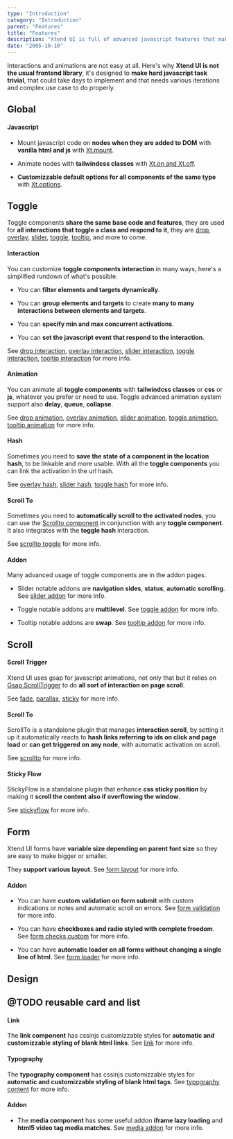 ```yaml
---
type: "Introduction"
category: "Introduction"
parent: "Features"
title: "Features"
description: "Xtend UI is full of advanced javascript features that makes your work faster and better."
date: "2005-10-10"
---
```


Interactions and animations are not easy at all. Here's why **Xtend UI is not the usual frontend library**, it's designed to **make hard javascript task trivial**, that could take days to implement and that needs various iterations and complex use case to do properly.

## Global

#### Javascript

- Mount javascript code on **nodes when they are added to DOM** with **vanilla html and js** with [Xt.mount](/components/javascript#xt-mount).

- Animate nodes with **tailwindcss classes** with [Xt.on and Xt.off](/components/javascript#xt-on-and-xt-off).

- **Customizzable default options for all components of the same type** with [Xt.options](/components/javascript#xt-options).

## Toggle

Toggle components **share the same base code and features**, they are used for **all interactions that toggle a class and respond to it**, they are [drop](/components/drop), [overlay](/components/overlay), [slider](/components/slider), [toggle](/components/toggle), [tooltip](/components/tooltip), and more to come.

#### Interaction

You can customize **toggle components interaction** in many ways, here's a simplified rundown of what's possible.

- You can **filter elements and targets dynamically**.

- You can **group elements and targets** to create **many to many interactions between elements and targets**.

- You can **specify min and max concurrent activations**.

- You can **set the javascript event that respond to the interaction**.

See [drop interaction](/components/drop/interaction), [overlay interaction](/components/overlay/interaction), [slider interaction](/components/slider/interaction), [toggle interaction](/components/toggle/interaction), [tooltip interaction](/components/tooltip/interaction) for more info.

#### Animation

You can animate all **toggle components** with **tailwindcss classes** or **css** or **js**, whatever you prefer or need to use. Toggle advanced animation system support also **delay**, **queue**, **collapse**.

See [drop animation](/components/drop/animation), [overlay animation](/components/overlay/animation), [slider animation](/components/slider/animation), [toggle animation](/components/toggle/animation), [tooltip animation](/components/tooltip/animation) for more info.

#### Hash

Sometimes you need to **save the state of a component in the location hash**, to be linkable and more usable. With all the **toggle components** you can link the activation in the url hash.

See [overlay hash](/components/overlay/interaction#hash), [slider hash](/components/slider/interaction#hash), [toggle hash](/components/toggle/interaction#hash) for more info.

#### Scroll To

Sometimes you need to **automatically scroll to the activated nodes**, you can use the [Scrollto component](/components/scroll-to) in conjunction with any **toggle component**. It also integrates with the **toggle hash** interaction.

See [scrollto toggle](/components/scroll-to#toggle) for more info.

#### Addon

Many advanced usage of toggle components are in the addon pages.

- Slider notable addons are **navigation sides**, **status**, **automatic scrolling**. See [slider addon](/components/slider/addon) for more info.

- Toggle notable addons are **multilevel**. See [toggle addon](/components/toggle/addon) for more info.

- Tooltip notable addons are **swap**. See [tooltip addon](/components/tooltip/addon) for more info.

## Scroll

#### Scroll Trigger

Xtend UI uses gsap for javascript animations, not only that but it relies on [Gsap ScrollTrigger](https://greensock.com/docs/v3/Plugins/ScrollTrigger) to do **all sort of interaction on page scroll**.

See [fade](/components/scroll-trigger/fade), [parallax](/components/scroll-trigger/parallax), [sticky](/components/scroll-trigger/sticky) for more info.

#### Scroll To

ScrollTo is a standalone plugin that manages **interaction scroll**, by setting it up it automatically reacts to **hash links referring to ids on click and page load** or **can get triggered on any node**, with automatic activation on scroll.

See [scrollto](/components/scroll-to) for more info.

#### Sticky Flow

StickyFlow is a standalone plugin that enhance **css sticky position** by making it **scroll the content also if overflowing the window**.

See [stickyflow](/components/sticky-flow) for more info.

## Form

Xtend UI forms have **variable size depending on parent font size** so they are easy to make bigger or smaller.

They **support various layout**. See [form layout](/components/form/layout) for more info.

#### Addon

- You can have **custom validation on form submit** with custom indications or notes and automatic scroll on errors. See [form validation](/components/form/addon#validation) for more info.

- You can have **checkboxes and radio styled with complete freedom**. See [form checks custom](/components/form/addon#checks-custom) for more info.

- You can have **automatic loader on all forms without changing a single line of html**. See [form loader](/components/form/addon#loader) for more info.

## Design

## @TODO reusable card and list

#### Link

The **link component** has cssinjs customizzable styles for **automatic and customizzable styling of blank html links**. See [link](/components/link) for more info.

#### Typography

The **typography component** has cssinjs customizzable styles for **automatic and customizzable styling of blank html tags**. See [typography content](/components/typography/content) for more info.

#### Addon

- The **media component** has some useful addon **iframe lazy loading** and **html5 video tag media matches**. See [media addon](/components/media/addon) for more info.
